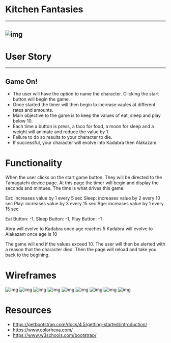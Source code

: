 # Kitchen Fantasies
---
![img](./images/pic1.png)
---
# User Story
---
## Game On!
- The user will have the option to name the character. Clicking the start button will begin the game.
- Once started the timer will then begin to increase vaules at different rates and amounts.
- Main objective to the game is to keep the values of eat, sleep and play below 10.
- Each time a button is press, a taco for food, a moon for sleep and a weight will animate and reduce the value by 1.
- Failure to do so results to your character to die.
- If successful, your character will evolve into Kadabra then Alakazam.

# Functionality
When the user clicks on the start game button. They will be directed to the Tamagatchi device page. At this page the timer will begin and display the seconds and mintues. The time is what drives this game. 

Eat: increases value by 1 every 5 sec
Sleep: increases value by 2 every 10 sec
Play: increases value by 3 every 15 sec
Age: increases value by 1 every  15 sec

Eat Button: -1, 
Sleep Button: -1, 
Play Button: -1

Abra will evolve to Kadabra once age reaches 5
Kadabra will evolve to Alakazam once age is 10


The game will end if the values exceed 10. The user will then be alerted with a reason that the character died. Then the page will reload and take you back to the begining.

# Wireframes
![img](./images/pic2.png)
![img](./images/pic3.png)
![img](./images/pic4.png)
![img](./images/pic5.png)
![img](./images/pic6.png)
![img](./images/pic7.png)
![img](./images/pic8.png)
![img](./images/pic9.png)
![img](./images/pic10.png)

# Resources
- https://getbootstrap.com/docs/4.5/getting-started/introduction/
- https://www.colorhexa.com/
- https://www.w3schools.com/bootstrap/